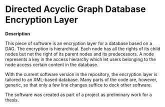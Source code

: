 # Directed Acyclic Graph Database Encryption Layer

**Description**

This piece of software is an encryption layer for a database based on a DAG. The encryption is hierarchical. Each node has all the rights of its child nodes but not the right of its parent nodes and its predecessors. A node represents a key in the access hierarchy which let users belonging to the node access certain content in the database.

With the current software version in the repository, the encryption layer is tailored to an XML-based database. Many parts of the code are, however, generic, so that only a few line changes suffice to dock other software.

The software was created as part of a project as preliminary work for a thesis.
